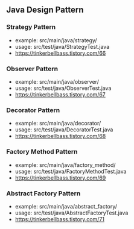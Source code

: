 ## Java Design Pattern

### Strategy Pattern

- example: src/main/java/strategy/
- usage: src/test/java/StrategyTest.java
- https://tinkerbellbass.tistory.com/66

### Observer Pattern

- example: src/main/java/observer/
- usage: src/test/java/ObserverTest.java
- https://tinkerbellbass.tistory.com/67

### Decorator Pattern

- example: src/main/java/decorator/
- usage: src/test/java/DecoratorTest.java
- https://tinkerbellbass.tistory.com/68

### Factory Method Pattern

- example: src/main/java/factory_method/
- usage: src/test/java/FactoryMethodTest.java
- https://tinkerbellbass.tistory.com/69

### Abstract Factory Pattern

- example: src/main/java/abstract_factory/
- usage: src/test/java/AbstractFactoryTest.java
- https://tinkerbellbass.tistory.com/71
